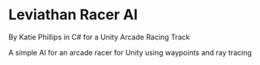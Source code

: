 # Leviathan Racer AI
By Katie Phillips in C# for a Unity Arcade Racing Track

A simple AI for an arcade racer for Unity using waypoints and ray tracing
